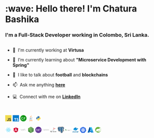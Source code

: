 <h1 align="left" id="macropower-title"> :wave: Hello there! I'm Chatura Bashika</h1>
<h3 align="left">I'm a Full-Stack Developer working in Colombo, Sri Lanka.</h3>

<!-- <div style="display: flex; justify-content: flex-start;">
   <a style="margin-right:2px;" href="https://github.com/melkorCba?tab=followers">
    <img alt="GitHub followers" src="https://img.shields.io/github/followers/melkorCba?color=green&logo=github">
  </a>
<a  href="https://stackoverflow.com/users/9377918/melkorCba" target="_blank">
<img style="border-radius: 6px;" alt="StackOverflow"
src="https://stackoverflow-badge.vercel.app/?userID=9377918" />
</a>



</div> -->

<div style="display: flex; justify-content: space-between;">
    <div>

- :office: &nbsp;I'm currently working at **Virtusa**
- :seedling: &nbsp;I’m currently learning about **"Microservice Development with Spring"**
- :speech_balloon: &nbsp;I like to talk about **football** and **blockchains**
- :mailbox: &nbsp;Ask me anything **[here]**
- :computer: &nbsp;Connect with me on **[LinkedIn]**

    </div>
    <div>

</div>

</div>

<br />

<code><img height="20" alt="javaScript" src="https://raw.githubusercontent.com/github/explore/f874a7ef4edf74c0db9584aa032d9e7a615efc1d/topics/javascript/javascript.png"></code>
<code><img height="20" alt="typeScript" src="https://raw.githubusercontent.com/github/explore/f874a7ef4edf74c0db9584aa032d9e7a615efc1d/topics/typescript/typescript.png"></code>
<code><img height="20" alt="csharp" src="https://raw.githubusercontent.com/github/explore/f874a7ef4edf74c0db9584aa032d9e7a615efc1d/topics/csharp/csharp.png"></code>
<code><img height="20" alt="java" src="https://raw.githubusercontent.com/github/explore/f874a7ef4edf74c0db9584aa032d9e7a615efc1d/topics/java/java.png"></code>
<code><img height="20" alt="python" src="https://raw.githubusercontent.com/github/explore/f874a7ef4edf74c0db9584aa032d9e7a615efc1d/topics/python/python.png"></code>

<code><img height="20" alt="react" src="https://raw.githubusercontent.com/github/explore/f874a7ef4edf74c0db9584aa032d9e7a615efc1d/topics/react/react.png"></code>
<code><img height="20" alt="angular" src="https://raw.githubusercontent.com/github/explore/f874a7ef4edf74c0db9584aa032d9e7a615efc1d/topics/angular/angular.png"></code>
<code><img height="20" alt="nextJs" src="https://raw.githubusercontent.com/github/explore/f874a7ef4edf74c0db9584aa032d9e7a615efc1d/topics/nextjs/nextjs.png"></code>
<code><img height="20" alt="nodejs" src="https://raw.githubusercontent.com/github/explore/f874a7ef4edf74c0db9584aa032d9e7a615efc1d/topics/nodejs/nodejs.png"></code>
<code><img height="20" alt="dotnet" src="https://raw.githubusercontent.com/github/explore/f874a7ef4edf74c0db9584aa032d9e7a615efc1d/topics/dotnet/dotnet.png"></code>
<code><img height="20" alt="express" src="https://raw.githubusercontent.com/github/explore/f874a7ef4edf74c0db9584aa032d9e7a615efc1d/topics/express/express.png"></code>
<code><img height="20" alt="sql-server" src="https://raw.githubusercontent.com/github/explore/f874a7ef4edf74c0db9584aa032d9e7a615efc1d/topics/sql-server/sql-server.png"></code>
<code><img height="20" alt="postgresql" src="https://raw.githubusercontent.com/github/explore/f874a7ef4edf74c0db9584aa032d9e7a615efc1d/topics/postgresql/postgresql.png"></code>
<code><img height="20" alt="mongodb" src="https://raw.githubusercontent.com/github/explore/f874a7ef4edf74c0db9584aa032d9e7a615efc1d/topics/mongodb/mongodb.png"></code>
<code><img height="20" alt="docker" src="https://raw.githubusercontent.com/github/explore/f874a7ef4edf74c0db9584aa032d9e7a615efc1d/topics/docker/docker.png"></code>
<code><img height="20" alt="kubernetes" src="https://raw.githubusercontent.com/github/explore/f874a7ef4edf74c0db9584aa032d9e7a615efc1d/topics/kubernetes/kubernetes.png"></code>
<code><img height="20" alt="azure" src="https://raw.githubusercontent.com/github/explore/f874a7ef4edf74c0db9584aa032d9e7a615efc1d/topics/azure/azure.png"></code>
<code><img height="20" alt="spring" src="https://raw.githubusercontent.com/github/explore/f874a7ef4edf74c0db9584aa032d9e7a615efc1d/topics/spring/spring.png"></code>

[here]: https://github.com/melkorCba/melkorCba/issues "melkorCba/issues"
[linkedin]: https://www.linkedin.com/in/cbashikadesilva "Chatura Bashika LinkedIn"
